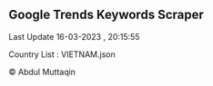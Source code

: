 

## Google Trends Keywords Scraper 
 
Last Update 16-03-2023 , 20:15:55

Country List :
VIETNAM.json



© Abdul Muttaqin 
